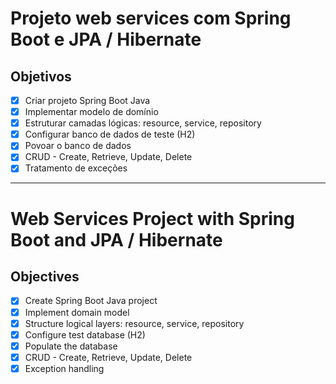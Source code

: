 # Projeto web services com Spring Boot e JPA / Hibernate 
## Objetivos 
 - [x] Criar projeto Spring Boot Java 
 - [x] Implementar modelo de domínio 
 - [x] Estruturar camadas lógicas: resource, service, repository 
 - [x] Configurar banco de dados de teste (H2) 
 - [x] Povoar o banco de dados 
 - [x] CRUD - Create, Retrieve, Update, Delete 
 - [x] Tratamento de exceções 

 ---------------------------------------------------------------

 # Web Services Project with Spring Boot and JPA / Hibernate
## Objectives
- [x] Create Spring Boot Java project
- [x] Implement domain model
- [x] Structure logical layers: resource, service, repository
- [x] Configure test database (H2)
- [x] Populate the database
- [x] CRUD - Create, Retrieve, Update, Delete
- [x] Exception handling
